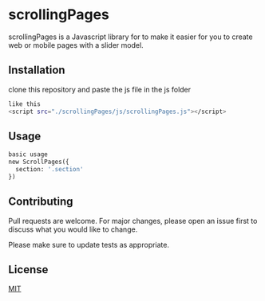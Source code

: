 # scrollingPages

scrollingPages is a Javascript library for to make it easier for you to create web or mobile pages with a slider model.

## Installation

clone this repository and paste the js file in the js folder

```bash
like this
<script src="./scrollingPages/js/scrollingPages.js"></script>
```

## Usage

```python
basic usage
new ScrollPages({
  section: '.section'
})
```

## Contributing
Pull requests are welcome. For major changes, please open an issue first to discuss what you would like to change.

Please make sure to update tests as appropriate.

## License
[MIT](https://choosealicense.com/licenses/mit/)
